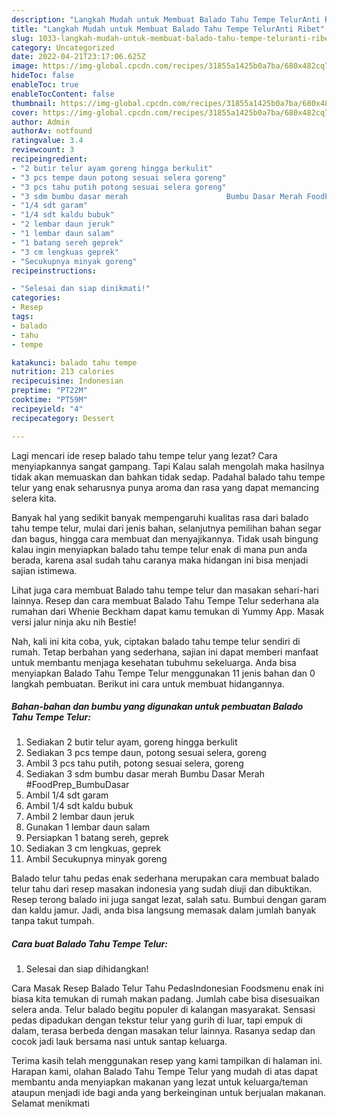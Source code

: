 ```yaml
---
description: "Langkah Mudah untuk Membuat Balado Tahu Tempe TelurAnti Ribet"
title: "Langkah Mudah untuk Membuat Balado Tahu Tempe TelurAnti Ribet"
slug: 1033-langkah-mudah-untuk-membuat-balado-tahu-tempe-teluranti-ribet
category: Uncategorized
date: 2022-04-21T23:17:06.625Z
image: https://img-global.cpcdn.com/recipes/31855a1425b0a7ba/680x482cq70/balado-tahu-tempe-telur-foto-resep-utama.jpg
hideToc: false
enableToc: true
enableTocContent: false
thumbnail: https://img-global.cpcdn.com/recipes/31855a1425b0a7ba/680x482cq70/balado-tahu-tempe-telur-foto-resep-utama.jpg
cover: https://img-global.cpcdn.com/recipes/31855a1425b0a7ba/680x482cq70/balado-tahu-tempe-telur-foto-resep-utama.jpg
author: Admin
authorAv: notfound
ratingvalue: 3.4
reviewcount: 3
recipeingredient:
- "2 butir telur ayam goreng hingga berkulit"
- "3 pcs tempe daun potong sesuai selera goreng"
- "3 pcs tahu putih potong sesuai selera goreng"
- "3 sdm bumbu dasar merah                      Bumbu Dasar Merah FoodPrep_BumbuDasar"
- "1/4 sdt garam"
- "1/4 sdt kaldu bubuk"
- "2 lembar daun jeruk"
- "1 lembar daun salam"
- "1 batang sereh geprek"
- "3 cm lengkuas geprek"
- "Secukupnya minyak goreng"
recipeinstructions:

- "Selesai dan siap dinikmati!"
categories:
- Resep
tags:
- balado
- tahu
- tempe

katakunci: balado tahu tempe 
nutrition: 213 calories
recipecuisine: Indonesian
preptime: "PT22M"
cooktime: "PT59M"
recipeyield: "4"
recipecategory: Dessert

---
```



Lagi mencari ide resep balado tahu tempe telur yang lezat? Cara menyiapkannya sangat gampang. Tapi Kalau salah mengolah maka hasilnya tidak akan memuaskan dan bahkan tidak sedap. Padahal balado tahu tempe telur yang enak seharusnya punya aroma dan rasa yang dapat memancing selera kita.


Banyak hal yang sedikit banyak mempengaruhi kualitas rasa dari balado tahu tempe telur, mulai dari jenis bahan, selanjutnya pemilihan bahan segar dan bagus, hingga cara membuat dan menyajikannya. Tidak usah bingung kalau ingin menyiapkan balado tahu tempe telur enak di mana pun anda berada, karena asal sudah tahu caranya maka hidangan ini bisa menjadi sajian istimewa.

Lihat juga cara membuat Balado tahu tempe telur dan masakan sehari-hari lainnya. Resep dan cara membuat Balado Tahu Tempe Telur sederhana ala rumahan dari Whenie Beckham dapat kamu temukan di Yummy App. Masak versi jalur ninja aku nih Bestie!


Nah, kali ini kita coba, yuk, ciptakan balado tahu tempe telur sendiri di rumah. Tetap berbahan yang sederhana, sajian ini dapat memberi manfaat untuk membantu menjaga kesehatan tubuhmu sekeluarga. Anda bisa menyiapkan Balado Tahu Tempe Telur menggunakan 11 jenis bahan dan 0 langkah pembuatan. Berikut ini cara untuk membuat hidangannya.

<!--inarticleads1-->

##### Bahan-bahan dan bumbu yang digunakan untuk pembuatan Balado Tahu Tempe Telur:

1. Sediakan 2 butir telur ayam, goreng hingga berkulit
1. Sediakan 3 pcs tempe daun, potong sesuai selera, goreng
1. Ambil 3 pcs tahu putih, potong sesuai selera, goreng
1. Sediakan 3 sdm bumbu dasar merah                      Bumbu Dasar Merah #FoodPrep_BumbuDasar
1. Ambil 1/4 sdt garam
1. Ambil 1/4 sdt kaldu bubuk
1. Ambil 2 lembar daun jeruk
1. Gunakan 1 lembar daun salam
1. Persiapkan 1 batang sereh, geprek
1. Sediakan 3 cm lengkuas, geprek
1. Ambil Secukupnya minyak goreng


Balado telur tahu pedas enak sederhana merupakan cara membuat balado telur tahu dari resep masakan indonesia yang sudah diuji dan dibuktikan. Resep terong balado ini juga sangat lezat, salah satu. Bumbui dengan garam dan kaldu jamur. Jadi, anda bisa langsung memasak dalam jumlah banyak tanpa takut tumpah. 

<!--inarticleads2-->

##### Cara buat Balado Tahu Tempe Telur:


1. Selesai dan siap dihidangkan!

Cara Masak Resep Balado Telur Tahu PedasIndonesian Foodsmenu enak ini biasa kita temukan di rumah makan padang. Jumlah cabe bisa disesuaikan selera anda. Telur balado begitu populer di kalangan masyarakat. Sensasi pedas dipadukan dengan tekstur telur yang gurih di luar, tapi empuk di dalam, terasa berbeda dengan masakan telur lainnya. Rasanya sedap dan cocok jadi lauk bersama nasi untuk santap keluarga. 

Terima kasih telah menggunakan resep yang kami tampilkan di halaman ini. Harapan kami, olahan Balado Tahu Tempe Telur yang mudah di atas dapat membantu anda menyiapkan makanan yang lezat untuk keluarga/teman ataupun menjadi ide bagi anda yang berkeinginan untuk berjualan makanan. Selamat menikmati
